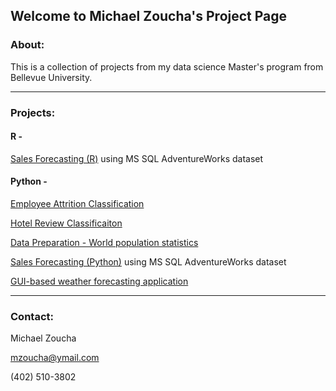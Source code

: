 ## Welcome to Michael Zoucha's Project Page

### About:

This is a collection of projects from my data science Master's program from Bellevue University.



--------------------------------------------------------
### Projects:

#### R - 
  [Sales Forecasting (R)](https://github.com/mkzoucha/Projects/tree/main/Projects/R/SalesForecasting) using MS SQL AdventureWorks dataset
  

#### Python -
  [Employee Attrition Classification](https://github.com/mkzoucha/Projects/tree/main/Projects/Python/Classification_Employee_Attrition)
  
  [Hotel Review Classificaiton](https://github.com/mkzoucha/Projects/tree/main/Projects/Python/Classification_Hotel_Reviews)
  
  [Data Preparation - World population statistics](https://github.com/mkzoucha/Projects/tree/main/Projects/Python/DataPrep_GDP_Pop_Crime)
  
  [Sales Forecasting (Python)](https://github.com/mkzoucha/Projects/tree/main/Projects/Python/Forecasting_Bike_Sales) using MS SQL AdventureWorks dataset
  
  [GUI-based weather forecasting application](https://github.com/mkzoucha/Projects/tree/main/Projects/Python/WeatherApp_GUI)
  
  
--------------------------------------------------------
### Contact:

Michael Zoucha

mzoucha@ymail.com

(402) 510-3802
